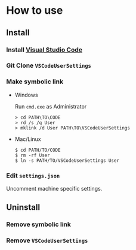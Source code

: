 # How to use

## Install

### Install [Visual Studio Code](https://code.visualstudio.com/)

### Git Clone `VSCodeUserSettings`

### Make symbolic link
* Windows

  Run `cmd.exe` as Administrator

  ```
  > cd PATH\TO\CODE
  > rd /s /q User
  > mklink /d User PATH\TO\VSCodeUserSettings
  ```

* Mac/Linux

  ```
  $ cd PATH/TO/CODE
  $ rm -rf User
  $ ln -s PATH/TO/VSCodeUserSettings User
  ```

### Edit `settings.json`
Uncomment machine specific settings.

## Uninstall

### Remove symbolic link

### Remove `VSCodeUserSettings`
